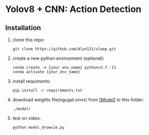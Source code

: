 # Yolov8 + CNN: Action Detection


## Installation

1. clone this repo:

   ```
   git clone https://github.com/Alyn121/sleep.git
   ```

2. create a new python environment (optional):

   ```
   conda create -n {your_env_name} python=3.7.-11
   conda activate {your_env_name}
   ```

3. install requiments:

   ```
   pip install -r requirements.txt
   ```
   
4. download weights file(ngugat.onnx) from [[Model]](https://drive.google.com/drive/folders/1X95isoe6YUk2zwD9J2sumu6wbrVnktPh?usp=sharing) to this folder:

   ```
   ./model/
   ```

5. test on video:


   ```
   python model_drowsie.py 
   ```


